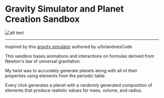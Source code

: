 # Gravity Simulator and Planet Creation Sandbox

![alt text](https://i.imgur.com/iDXmKgq.png)

---

Inspired by this [gravity simulator](http://justfound.co/gravity/) authored by u/briandoesCode

This sandbox bases animations and interactions on formulas derived from Newton's law of universal gravitation.

My twist was to accurately generate planets along with all of their properties using elements from the periodic table.

Every click generates a planet with a randomly generated composition of elements that produce realistic values for mass, volume, and radius.
